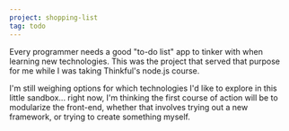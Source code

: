 ```yaml
---
project: shopping-list
tag: todo
---
```

Every programmer needs a good "to-do list" app to tinker with when learning new technologies. This was the project that served that purpose for me while I was taking Thinkful's node.js course.

I'm still weighing options for which technologies I'd like to explore in this little sandbox... right now, I'm thinking the first course of action will be to modularize the front-end, whether that involves trying out a new framework, or trying to create something myself.
